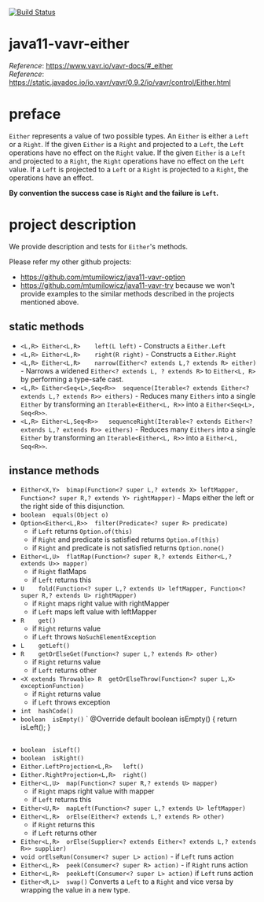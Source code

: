 [![Build Status](https://travis-ci.com/mtumilowicz/java11-vavr-either.svg?branch=master)](https://travis-ci.com/mtumilowicz/java11-vavr-either)

# java11-vavr-either

_Reference_: https://www.vavr.io/vavr-docs/#_either  
_Reference_: https://static.javadoc.io/io.vavr/vavr/0.9.2/io/vavr/control/Either.html  

# preface
`Either` represents a value of two possible types. An 
`Either` is either a `Left` or a `Right`. If the given 
`Either` is a `Right` and projected to a `Left`, the `Left` 
operations have no effect on the `Right` value. If the 
given `Either` is a `Left` and projected to a `Right`, the 
`Right` operations have no effect on the `Left` value. If 
a `Left` is projected to a `Left` or a `Right` is projected 
to a `Right`, the operations have an effect.

**By convention the success case is `Right` and the 
failure is `Left`.**

# project description
We provide description and tests for `Either`'s methods.

Please refer my other github projects: 
* https://github.com/mtumilowicz/java11-vavr-option 
* https://github.com/mtumilowicz/java11-vavr-try
because we won't provide examples to the similar 
methods described in the projects mentioned above.

## static methods
* `<L,R> Either<L,R>	left(L left)` - 
Constructs a `Either.Left`
* `<L,R> Either<L,R>	right(R right)` - 
Constructs a `Either.Right`
* `<L,R> Either<L,R>	narrow(Either<? extends L,? extends R> either)` - 
Narrows a widened `Either<? extends L, ? extends R>` to 
`Either<L, R>` by performing a type-safe cast.
* `<L,R> Either<Seq<L>,Seq<R>>	sequence(Iterable<? extends Either<? extends L,? extends R>> eithers)` - 
Reduces many `Eithers` into a single `Either` by 
transforming an `Iterable<Either<L, R>>` into a 
`Either<Seq<L>, Seq<R>>`.
* `<L,R> Either<L,Seq<R>>	sequenceRight(Iterable<? extends Either<? extends L,? extends R>> eithers)` - 
Reduces many `Eithers` into a single `Either` by 
transforming an `Iterable<Either<L, R>>` into a 
`Either<L, Seq<R>>`.

## instance methods
* `Either<X,Y>	bimap(Function<? super L,? extends X> leftMapper,
     Function<? super R,? extends Y> rightMapper)` - 
Maps either the left or the right side of this disjunction.
* `boolean	equals(Object o)`
* `Option<Either<L,R>>	filter(Predicate<? super R> predicate)`
    * if `Left` returns `Option.of(this)`
    * if `Right` and predicate is satisfied 
    returns `Option.of(this)`
    * if `Right` and predicate is not satisfied 
    returns `Option.none()`
* `Either<L,U>	flatMap(Function<? super R,? extends Either<L,? extends U>> mapper)`
    * if `Right` flatMaps
    * if `Left` returns this
* `U	fold(Function<? super L,? extends U> leftMapper,
    Function<? super R,? extends U> rightMapper)`
    * if `Right` maps right value with rightMapper
    * if `Left` maps left value with leftMapper
* `R	get()`
    * if `Right` returns value
    * if `Left` throws `NoSuchElementException`
* `L	getLeft()`
* `R	getOrElseGet(Function<? super L,? extends R> other)`
    * if `Right` returns value
    * if `Left` returns other
* `<X extends Throwable> R	getOrElseThrow(Function<? super L,X> exceptionFunction)`
    * if `Right` returns value
    * if `Left` throws exception
* `int	hashCode()`
* `boolean	isEmpty()`
    `
     @Override
     default boolean isEmpty() {
         return isLeft();
     }
    ```
* `boolean	isLeft()`
* `boolean	isRight()`
* `Either.LeftProjection<L,R>	left()`
* `Either.RightProjection<L,R>	right()`
* `Either<L,U>	map(Function<? super R,? extends U> mapper)`
    * if `Right` maps right value with mapper
    * if `Left` returns this
* `Either<U,R>	mapLeft(Function<? super L,? extends U> leftMapper)`
* `Either<L,R>	orElse(Either<? extends L,? extends R> other)` 
    * if `Right` returns this
    * if `Left` returns other
* `Either<L,R>	orElse(Supplier<? extends Either<? extends L,? extends R>> supplier)` 
* `void	orElseRun(Consumer<? super L> action)` - 
if `Left` runs action
* `Either<L,R>	peek(Consumer<? super R> action)` - 
if `Right` runs action
* `Either<L,R>	peekLeft(Consumer<? super L> action)` 
if `Left` runs action
* `Either<R,L>	swap()`
Converts a `Left` to a `Right` and vice versa by wrapping the 
value in a new type.